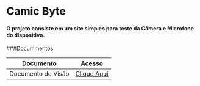 # Camic Byte

#### O projeto consiste em um site simples para teste da Câmera e Microfone do dispositivo.

###Docummentos

| Documento              | Acesso                     |
|------------------------|----------------------------|
| Documento de Visão     | [Clique Aqui](docs/doc-visao.md)|

